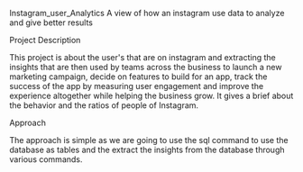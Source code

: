 Instagram_user_Analytics
A view of how an instagram use data to analyze and give better results

Project Description

This project is about the user's that are on instagram and extracting the insights that are then used by teams across the business to launch a new marketing campaign, decide on features to build for an app, track the success of the app by measuring user engagement and improve the experience altogether while helping the business grow. It gives a brief about the behavior and the ratios of people of Instagram.

Approach

The approach is simple as we are going to use the sql command to use the database as tables and the extract the insights from the database through various commands.
